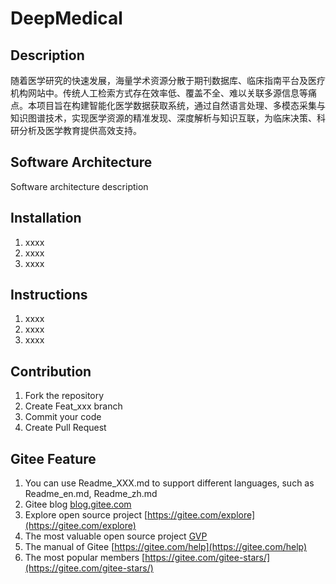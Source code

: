 # DeepMedical

## Description

随着医学研究的快速发展，海量学术资源分散于期刊数据库、临床指南平台及医疗机构网站中。传统人工检索方式存在效率低、覆盖不全、难以关联多源信息等痛点。本项目旨在构建智能化医学数据获取系统，通过自然语言处理、多模态采集与知识图谱技术，实现医学资源的精准发现、深度解析与知识互联，为临床决策、科研分析及医学教育提供高效支持。

## Software Architecture

Software architecture description

## Installation

1. xxxx
2. xxxx
3. xxxx

## Instructions

1. xxxx
2. xxxx
3. xxxx

## Contribution

1. Fork the repository
2. Create Feat_xxx branch
3. Commit your code
4. Create Pull Request

## Gitee Feature

1. You can use Readme\_XXX.md to support different languages, such as Readme\_en.md, Readme\_zh.md
2. Gitee blog [blog.gitee.com](https://blog.gitee.com)
3. Explore open source project [https://gitee.com/explore](https://gitee.com/explore)
4. The most valuable open source project [GVP](https://gitee.com/gvp)
5. The manual of Gitee [https://gitee.com/help](https://gitee.com/help)
6. The most popular members  [https://gitee.com/gitee-stars/](https://gitee.com/gitee-stars/)
